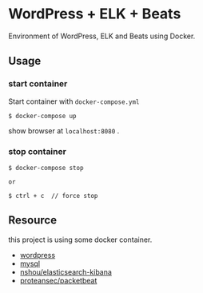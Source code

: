 # WordPress + ELK + Beats
Environment of WordPress, ELK and Beats using Docker.

## Usage

### start container
Start container with ``docker-compose.yml``

```
$ docker-compose up
```

show browser at ``localhost:8080`` .

### stop container

```
$ docker-compose stop

or 

$ ctrl + c  // force stop
```

## Resource

this project is using some docker container.

- [wordpress](https://hub.docker.com/_/wordpress/)
- [mysql](https://hub.docker.com/_/mysql/)
- [nshou/elasticsearch-kibana](https://hub.docker.com/r/nshou/elasticsearch-kibana/)
- [proteansec/packetbeat](https://hub.docker.com/r/proteansec/packetbeat/)

